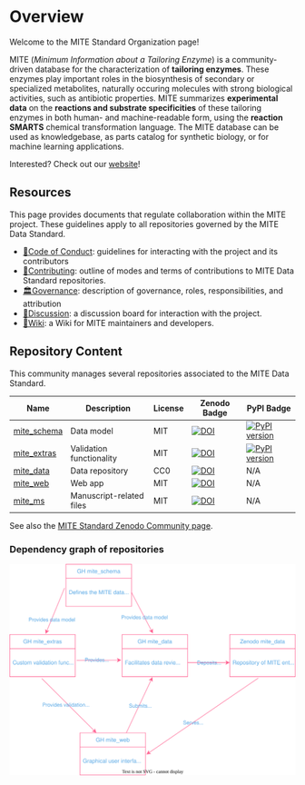 # Overview

Welcome to the MITE Standard Organization page!

MITE (*Minimum Information about a Tailoring Enzyme*) is a community-driven database for the characterization of **tailoring enzymes**.
These enzymes play important roles in the biosynthesis of secondary or specialized metabolites, naturally occuring molecules with strong biological activities, such as antibiotic properties.
MITE summarizes **experimental data** on the **reactions and substrate specificities** of these tailoring enzymes in both human- and machine-readable form, using the **reaction SMARTS** chemical transformation language.
The MITE database can be used as knowledgebase, as parts catalog for synthetic biology, or for machine learning applications.

Interested? Check out our [website](https://mite.bioinformatics.nl/)!

## Resources

This page provides documents that regulate collaboration within the MITE project.
These guidelines apply to all repositories governed by the MITE Data Standard.

- [📜Code of Conduct](../CODE_OF_CONDUCT.md): guidelines for interacting with the project and its contributors
- [🤝Contributing](../CONTRIBUTING.md): outline of modes and terms of contributions to MITE Data Standard repositories.
- [🏛Governance](../GOVERNANCE.md): description of governance, roles, responsibilities, and attribution
- [👥Discussion](https://github.com/orgs/mite-standard/discussions): a discussion board for interaction with the project.
- [📄Wiki](https://github.com/mite-standard/.github/wiki): a Wiki for MITE maintainers and developers.

## Repository Content

This community manages several repositories associated to the MITE Data Standard. 


| Name                                                        | Description              | License | Zenodo Badge | PyPI Badge |
|-------------------------------------------------------------|--------------------------| ---------- | ------------ | ---------- |
| [mite_schema](https://github.com/mite-standard/mite_schema) | Data model               | MIT | [![DOI](https://zenodo.org/badge/838326204.svg)](https://zenodo.org/doi/10.5281/zenodo.13294150) | [![PyPI version](https://badge.fury.io/py/mite-schema.svg)](https://badge.fury.io/py/mite-schema) |
| [mite_extras](https://github.com/mite-standard/mite_extras) | Validation functionality | MIT | [![DOI](https://zenodo.org/badge/804997522.svg)](https://doi.org/10.5281/zenodo.13941745) | [![PyPI version](https://badge.fury.io/py/mite-extras.svg)](https://badge.fury.io/py/mite-extras) |
| [mite_data](https://github.com/mite-standard/mite_data)     | Data repository          | CC0 | [![DOI](https://zenodo.org/badge/834042284.svg)](https://zenodo.org/doi/10.5281/zenodo.13294303) | N/A |
| [mite_web](https://github.com/mite-standard/mite_web)       | Web app                  | MIT | [![DOI](https://zenodo.org/badge/874302233.svg)](https://doi.org/10.5281/zenodo.14933931) | N/A | 
| [mite_ms](https://github.com/mite-standard/mite_ms)         | Manuscript-related files | MIT | [![DOI](https://zenodo.org/badge/889083197.svg)](https://doi.org/10.5281/zenodo.16875018)   | N/A | 


See also the [MITE Standard Zenodo Community page](https://zenodo.org/communities/mite-standard/).

### Dependency graph of repositories

![draw.io graph](./mite_standard_repo_dependency_graph.drawio.svg)
